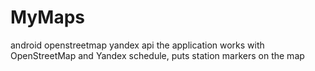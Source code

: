 # MyMaps
android
openstreetmap
yandex api
the application works with OpenStreetMap and Yandex schedule, puts station markers on the map
